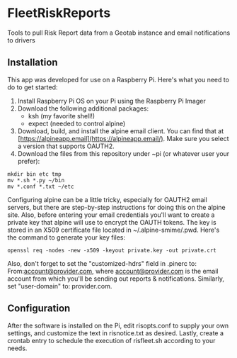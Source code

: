 # FleetRiskReports
Tools to pull Risk Report data from a Geotab instance and email notifications to drivers
## Installation
This app was developed for use on a Raspberry Pi.  Here's what you need to do to get started:
1. Install Raspberry Pi OS on your Pi using the Raspberry Pi Imager
2. Download the following additional packages:
   - ksh (my favorite shell!)
   - expect (needed to control alpine)
3. Download, build, and install the alpine email client.  You can find that at [https://alpineapp.email](https://alpineapp.email/).  Make sure you select a version that supports OAUTH2.
4. Download the files from this repository under ~pi (or whatever user your prefer):
```
mkdir bin etc tmp
mv *.sh *.py ~/bin
mv *.conf *.txt ~/etc
```
Configuring alpine can be a little tricky, especially for OAUTH2 email servers, but there are step-by-step instructions for doing this on the alpine site.  Also, before entering your email credentials you'll want to create a private key that alpine will use to encrypt the OAUTH tokens.  The key is stored in an X509 certificate file located in ~/.alpine-smime/.pwd.  Here's the command to generate your key files:
```
openssl req -nodes -new -x509 -keyout private.key -out private.crt
```
Also, don't forget to set the "customized-hdrs" field in .pinerc to: From:account@provider.com, where account@provider.com is the email account from which you'll be sending out reports & notifications.  Similarly, set "user-domain" to: provider.com.
## Configuration
After the software is installed on the Pi, edit risopts.conf to supply your own settings, and customize the text in risnotice.txt as desired. Lastly, create a crontab entry to schedule the execution of risfleet.sh according to your needs.
